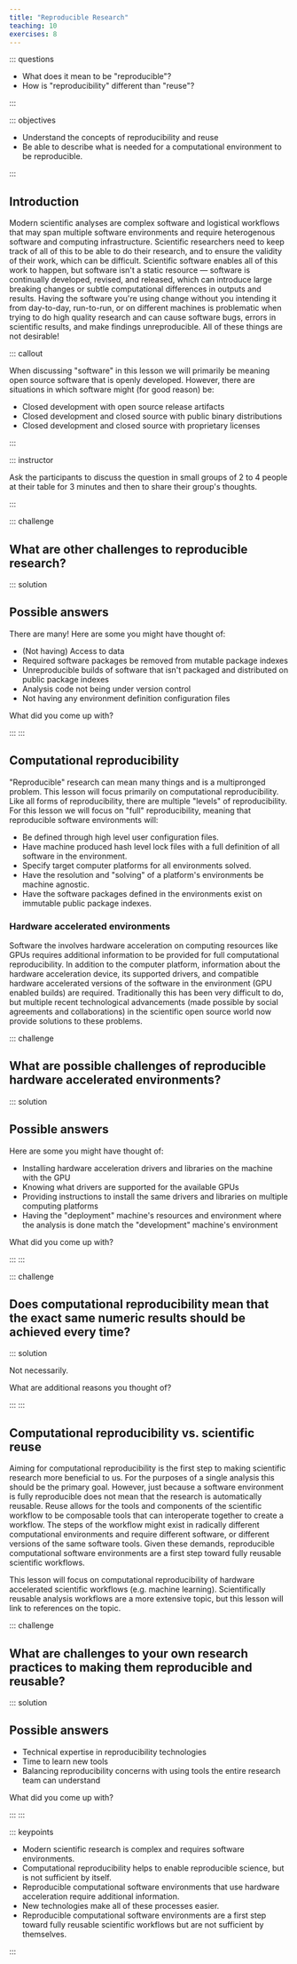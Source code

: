 ```yaml
---
title: "Reproducible Research"
teaching: 10
exercises: 8
---
```


::: questions

* What does it mean to be "reproducible"?
* How is "reproducibility" different than "reuse"?

:::

::: objectives

* Understand the concepts of reproducibility and reuse
* Be able to describe what is needed for a computational environment to be reproducible.

:::

## Introduction

Modern scientific analyses are complex software and logistical workflows that may span multiple software environments and require heterogenous software and computing infrastructure.
Scientific researchers need to keep track of all of this to be able to do their research, and to ensure the validity of their work, which can be difficult.
Scientific software enables all of this work to happen, but software isn't a static resource &mdash; software is continually developed, revised, and released, which can introduce large breaking changes or subtle computational differences in outputs and results.
Having the software you're using change without you intending it from day-to-day, run-to-run, or on different machines is problematic when trying to do high quality research and can cause software bugs, errors in scientific results, and make findings unreproducible.
All of these things are not desirable!

::: callout

When discussing "software" in this lesson we will primarily be meaning open source software that is openly developed.
However, there are situations in which software might (for good reason) be:

* Closed development with open source release artifacts
* Closed development and closed source with public binary distributions
* Closed development and closed source with proprietary licenses

:::

::: instructor

Ask the participants to discuss the question in small groups of 2 to 4 people at their table for 3 minutes and then to share their group's thoughts.

:::

::: challenge

## What are other challenges to reproducible research?

::: solution

## Possible answers

There are many! Here are some you might have thought of:

* (Not having) Access to data
* Required software packages be removed from mutable package indexes
* Unreproducible builds of software that isn't packaged and distributed on public package indexes
* Analysis code not being under version control
* Not having any environment definition configuration files

What did you come up with?

:::
:::

## Computational reproducibility

"Reproducible" research can mean many things and is a multipronged problem.
This lesson will focus primarily on computational reproducibility.
Like all forms of reproducibility, there are multiple "levels" of reproducibility.
For this lesson we will focus on "full" reproducibility, meaning that reproducible software environments will:

* Be defined through high level user configuration files.
* Have machine produced hash level lock files with a full definition of all software in the environment.
* Specify target computer platforms for all environments solved.
* Have the resolution and "solving" of a platform's environments be machine agnostic.
* Have the software packages defined in the environments exist on immutable public package indexes.

### Hardware accelerated environments

Software the involves hardware acceleration on computing resources like GPUs requires additional information to be provided for full computational reproducibility.
In addition to the computer platform, information about the hardware acceleration device, its supported drivers, and compatible hardware accelerated versions of the software in the environment (GPU enabled builds) are required.
Traditionally this has been very difficult to do, but multiple recent technological advancements (made possible by social agreements and collaborations) in the scientific open source world now provide solutions to these problems.

::: challenge

## What are possible challenges of reproducible hardware accelerated environments?

::: solution

## Possible answers

Here are some you might have thought of:

* Installing hardware acceleration drivers and libraries on the machine with the GPU
* Knowing what drivers are supported for the available GPUs
* Providing instructions to install the same drivers and libraries on multiple computing platforms
* Having the "deployment" machine's resources and environment where the analysis is done match the "development" machine's environment

What did you come up with?

:::
:::

::: challenge

## Does computational reproducibility mean that the exact same numeric results should be achieved every time?

::: solution

Not necessarily.

What are additional reasons you thought of?

:::
:::

## Computational reproducibility vs. scientific reuse

Aiming for computational reproducibility is the first step to making scientific research more beneficial to us.
For the purposes of a single analysis this should be the primary goal.
However, just because a software environment is fully reproducible does not mean that the research is automatically reusable.
Reuse allows for the tools and components of the scientific workflow to be composable tools that can interoperate together to
create a workflow.
The steps of the workflow might exist in radically different computational environments and require different software, or different versions of the same software tools.
Given these demands, reproducible computational software environments are a first step toward fully reusable scientific workflows.

This lesson will focus on computational reproducibility of hardware accelerated scientific workflows (e.g. machine learning).
Scientifically reusable analysis workflows are a more extensive topic, but this lesson will link to references on the topic.

::: challenge

## What are challenges to your own research practices to making them reproducible and reusable?

::: solution

## Possible answers

* Technical expertise in reproducibility technologies
* Time to learn new tools
* Balancing reproducibility concerns with using tools the entire research team can understand

What did you come up with?

:::
:::

::: keypoints

* Modern scientific research is complex and requires software environments.
* Computational reproducibility helps to enable reproducible science, but is not sufficient by itself.
* Reproducible computational software environments that use hardware acceleration require additional information.
* New technologies make all of these processes easier.
* Reproducible computational software environments are a first step toward fully reusable scientific workflows but are not sufficient by themselves.

:::
